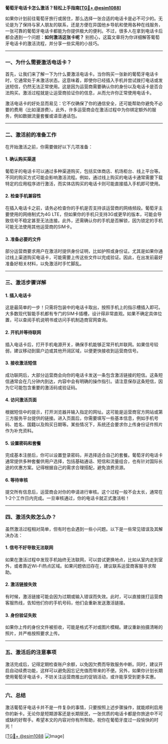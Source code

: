 **葡萄牙电话卡怎么激活？轻松上手指南[[TG💪+ @esim1088](https://t.me/s/esim1088)]**

如果你计划前往葡萄牙旅行或居住，那么选择一张合适的电话卡是必不可少的。无论是为了保持与家人朋友的联系，还是方便在异国他乡导航和使用各种在线服务，一张可靠的葡萄牙电话卡都能为你提供极大的便利。不过，很多人在拿到电话卡后都会遇到一个问题：**如何激活这张卡呢？** 别担心，这篇文章将为你详细解答葡萄牙电话卡的激活流程，并分享一些实用的小技巧。

---

### **一、为什么需要激活电话卡？**

首先，让我们来了解一下为什么要激活电话卡。当你购买一张新的葡萄牙电话卡时，它通常处于未激活状态。这意味着，即使你已经插入手机并尝试拨打电话或发送短信，仍然无法正常使用。这是因为运营商需要确认你的身份以及电话卡是否合法购买。激活过程就是让运营商验证你的信息，从而允许你正常使用电话卡。

激活电话卡的好处显而易见：它不仅确保了你的通信安全，还可能帮助你避免不必要的费用（比如漫游费）。此外，许多运营商会在激活过程中为你绑定额外的服务，例如数据流量套餐或语音通话包。

---

### **二、激活前的准备工作**

在开始激活之前，你需要做好以下几项准备：

#### **1. 确认购买渠道**
葡萄牙的电话卡可以通过多种渠道购买，包括实体商店、机场柜台、线上平台等。不同的购买方式可能会影响激活流程。例如，通过线上购买的电话卡通常需要下载特定的应用程序进行激活，而实体店购买的电话卡则可能直接插入手机即可使用。

#### **2. 检查手机兼容性**
在插入电话卡之前，请务必检查你的手机是否支持该运营商的网络频段。葡萄牙主要使用的网络制式为4G LTE，但如果你的手机只支持3G或更早的版本，可能会导致信号不稳定甚至无法连接。此外，还需确认你的手机是否解锁，因为锁定的手机可能无法使用其他运营商的SIM卡。

#### **3. 准备必要的文件**
部分运营商要求用户在激活时提供身份证明，比如护照或身份证。尤其是如果你通过线上渠道购买电话卡，可能需要上传这些文件以完成验证。因此，在出发前最好准备好相关材料，以免激活时手忙脚乱。

---

### **三、激活步骤详解**

#### **1. 插入电话卡**
这是最简单的一步！只需将包装中的电话卡取出，按照手机上的指示槽插入即可。大多数现代智能手机都有专门的SIM卡插槽，设计得非常直观。如果不确定具体位置，可以查阅手机说明书或访问手机制造商官网查询。

#### **2. 开机并等待联网**
插入电话卡后，打开手机电源开关，确保手机能够正常开机并联网。如果信号较弱，建议移动到窗户边或其他开阔区域，以便更快接收到运营商信号。

#### **3. 接收激活短信**
成功联网后，大部分运营商会向你的电话卡发送一条包含激活链接的短信。这条短信通常会在几分钟内到达，内容中会有明确的操作指引。请注意保存这条短信，因为它可能包含重要的激活码或验证码。

#### **4. 访问激活页面**
根据短信中的提示，打开浏览器并输入指定的网址。这可能是运营商官方网站或第三方服务平台提供的链接。进入页面后，你需要填写一些基本信息，例如手机号码、姓名、国籍以及购买日期等。某些情况下，系统还会要求你上传身份证件照片作为补充资料。

#### **5. 设置密码和套餐**
完成基本注册后，你可以设置登录密码，并选择适合自己的套餐。葡萄牙的电话卡通常提供多种套餐供用户选择，包括基础通话、短信和流量组合，也有针对国际长途的优惠方案。记得根据自己的需求合理搭配，避免浪费资源。

#### **6. 等待审核**
提交所有信息后，运营商会对你的申请进行审核。这个过程一般不会太长，通常在1-2个工作日内完成。一旦审核通过，你的电话卡就正式激活啦！

---

### **四、激活失败怎么办？**

虽然激活过程相对简单，但有时也会遇到一些小问题。以下是一些常见错误及其解决办法：

#### **1. 信号不好导致无法联网**
如果在激活过程中发现手机始终无法联网，可以尝试更换地点，比如从室内走到室外，或者靠近Wi-Fi热点区域。如果问题依旧存在，建议联系运营商客服寻求帮助。

#### **2. 激活链接失效**
有时候，激活链接可能会因为过期或输入错误而失效。此时，可以直接拨打运营商客服热线，告知他们你的手机号码，他们会重新发送激活链接。

#### **3. 身份验证失败**
如果你上传的身份文件被拒收，可能是格式不对或图片模糊。建议重新拍摄清晰的照片，并严格按照要求上传。

---

### **五、激活后的注意事项**

激活完成后，记得定期检查账户余额，以免因欠费而导致服务中断。同时，建议开启自动续费功能，这样可以避免因忘记充值而带来的不便。另外，如果你计划长期使用葡萄牙电话卡，不妨关注运营商推出的促销活动，或许能享受到更多实惠。

---

### **六、总结**

激活葡萄牙电话卡并不是一件复杂的事情，只要按照上述步骤操作，就能顺利启用你的新卡。无论你是短期游客还是长期居民，一张优质的电话卡都是你旅途中不可或缺的好帮手。希望本文的内容对你有所帮助，祝你在葡萄牙度过一段愉快的时光！

[[TG💪+ @esim1088](https://t.me/s/esim1088) ![Image](https://i.postimg.cc/4NQfJmqS/Snipaste-2025-05-13-00-14-12.png)]